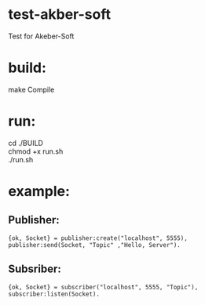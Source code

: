 # test-akber-soft
Test for Akeber-Soft

# build: 
make Compile

# run:
cd ./BUILD \
chmod +x run.sh \
./run.sh

# example:
 ## Publisher:
`{ok, Socket} = publisher:create("localhost", 5555),` \
`publisher:send(Socket, "Topic" ,"Hello, Server").`

## Subsriber:
  `{ok, Socket} = subscriber("localhost", 5555, "Topic"),` \
  `subscriber:listen(Socket).`

  
